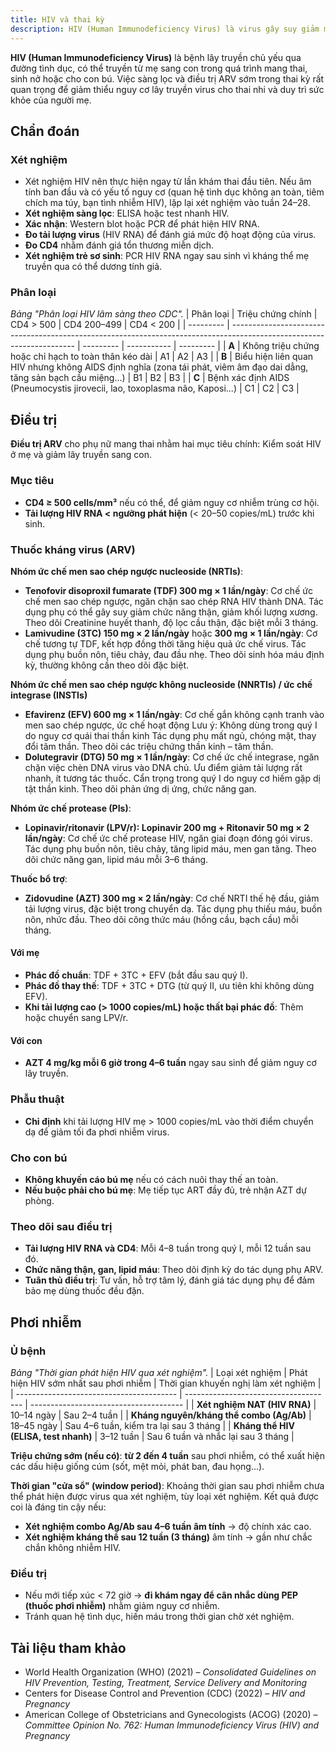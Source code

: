 ```yaml
---
title: HIV và thai kỳ
description: HIV (Human Immunodeficiency Virus) là virus gây suy giảm miễn dịch, có thể lây truyền từ mẹ sang con qua nhau thai, khi sinh hoặc cho con bú.
---
```


**HIV (Human Immunodeficiency Virus)** là bệnh lây truyền chủ yếu qua đường tình dục, có thể truyền từ mẹ sang con trong quá trình mang thai, sinh nở hoặc cho con bú. Việc sàng lọc và điều trị ARV sớm trong thai kỳ rất quan trọng để giảm thiểu nguy cơ lây truyền virus cho thai nhi và duy trì sức khỏe của người mẹ.

## Chẩn đoán

### Xét nghiệm

- Xét nghiệm HIV nên thực hiện ngay từ lần khám thai đầu tiên. Nếu âm tính ban đầu và có yếu tố nguy cơ (quan hệ tình dục không an toàn, tiêm chích ma túy, bạn tình nhiễm HIV), lặp lại xét nghiệm vào tuần 24–28.
- **Xét nghiệm sàng lọc**: ELISA hoặc test nhanh HIV.
- **Xác nhận**: Western blot hoặc PCR để phát hiện HIV RNA.
- **Đo tải lượng virus** (HIV RNA) để đánh giá mức độ hoạt động của virus.
- **Đo CD4** nhằm đánh giá tổn thương miễn dịch.
- **Xét nghiệm trẻ sơ sinh**: PCR HIV RNA ngay sau sinh vì kháng thể mẹ truyền qua có thể dương tính giả.

### Phân loại

_Bảng "Phân loại HIV lâm sàng theo CDC"._
| Phân loại | Triệu chứng chính | CD4 > 500 | CD4 200–499 | CD4 < 200 |
| --------- | --------------------------------------------------------------------------------------------------------------------- | --------- | ----------- | --------- |
| **A** | Không triệu chứng hoặc chỉ hạch to toàn thân kéo dài | A1 | A2 | A3 |
| **B** | Biểu hiện liên quan HIV nhưng không AIDS định nghĩa (zona tái phát, viêm âm đạo dai dẳng, tăng sản bạch cầu miệng...) | B1 | B2 | B3 |
| **C** | Bệnh xác định AIDS (Pneumocystis jirovecii, lao, toxoplasma não, Kaposi...) | C1 | C2 | C3 |

## Điều trị

**Điều trị ARV** cho phụ nữ mang thai nhằm hai mục tiêu chính: Kiểm soát HIV ở mẹ và giảm lây truyền sang con.

### Mục tiêu

- **CD4 ≥ 500 cells/mm³** nếu có thể, để giảm nguy cơ nhiễm trùng cơ hội.
- **Tải lượng HIV RNA < ngưỡng phát hiện** (< 20–50 copies/mL) trước khi sinh.

### Thuốc kháng virus (ARV)

**Nhóm ức chế men sao chép ngược nucleoside (NRTIs)**:

- **Tenofovir disoproxil fumarate (TDF) 300 mg × 1 lần/ngày**: Cơ chế ức chế men sao chép ngược, ngăn chặn sao chép RNA HIV thành DNA. Tác dụng phụ có thể gây suy giảm chức năng thận, giảm khối lượng xương. Theo dõi Creatinine huyết thanh, độ lọc cầu thận, đặc biệt mỗi 3 tháng.
- **Lamivudine (3TC) 150 mg × 2 lần/ngày** hoặc **300 mg × 1 lần/ngày**: Cơ chế tương tự TDF, kết hợp đồng thời tăng hiệu quả ức chế virus. Tác dụng phụ buồn nôn, tiêu chảy, đau đầu nhẹ. Theo dõi sinh hóa máu định kỳ, thường không cần theo dõi đặc biệt.

**Nhóm ức chế men sao chép ngược không nucleoside (NNRTIs) / ức chế integrase (INSTIs)**

- **Efavirenz (EFV) 600 mg × 1 lần/ngày**: Cơ chế gắn không cạnh tranh vào men sao chép ngược, ức chế hoạt động Lưu ý: Không dùng trong quý I do nguy cơ quái thai thần kinh Tác dụng phụ mất ngủ, chóng mặt, thay đổi tâm thần. Theo dõi các triệu chứng thần kinh – tâm thần.
- **Dolutegravir (DTG) 50 mg × 1 lần/ngày**: Cơ chế ức chế integrase, ngăn chặn việc chèn DNA virus vào DNA chủ. Ưu điểm giảm tải lượng rất nhanh, ít tương tác thuốc. Cẩn trọng trong quý I do nguy cơ hiếm gặp dị tật thần kinh. Theo dõi phản ứng dị ứng, chức năng gan.

**Nhóm ức chế protease (PIs)**:

- **Lopinavir/ritonavir (LPV/r): Lopinavir 200 mg + Ritonavir 50 mg × 2 lần/ngày**: Cơ chế ức chế protease HIV, ngăn giai đoạn đóng gói virus. Tác dụng phụ buồn nôn, tiêu chảy, tăng lipid máu, men gan tăng. Theo dõi chức năng gan, lipid máu mỗi 3–6 tháng.

**Thuốc bổ trợ**:

- **Zidovudine (AZT) 300 mg × 2 lần/ngày**: Cơ chế NRTI thế hệ đầu, giảm tải lượng virus, đặc biệt trong chuyển dạ. Tác dụng phụ thiếu máu, buồn nôn, nhức đầu. Theo dõi công thức máu (hồng cầu, bạch cầu) mỗi tháng.

#### Với mẹ

- **Phác đồ chuẩn**: TDF + 3TC + EFV (bắt đầu sau quý I).
- **Phác đồ thay thế**: TDF + 3TC + DTG (từ quý II, ưu tiên khi không dùng EFV).
- **Khi tải lượng cao (> 1000 copies/mL) hoặc thất bại phác đồ**: Thêm hoặc chuyển sang LPV/r.

#### Với con

- **AZT 4 mg/kg mỗi 6 giờ trong 4–6 tuần** ngay sau sinh để giảm nguy cơ lây truyền.

### Phẫu thuật

- **Chỉ định** khi tải lượng HIV mẹ > 1000 copies/mL vào thời điểm chuyển dạ để giảm tối đa phơi nhiễm virus.

### Cho con bú

- **Không khuyến cáo bú mẹ** nếu có cách nuôi thay thế an toàn.
- **Nếu buộc phải cho bú mẹ**: Mẹ tiếp tục ART đầy đủ, trẻ nhận AZT dự phòng.

### Theo dõi sau điều trị

- **Tải lượng HIV RNA và CD4**: Mỗi 4–8 tuần trong quý I, mỗi 12 tuần sau đó.
- **Chức năng thận, gan, lipid máu**: Theo dõi định kỳ do tác dụng phụ ARV.
- **Tuân thủ điều trị**: Tư vấn, hỗ trợ tâm lý, đánh giá tác dụng phụ để đảm bảo mẹ dùng thuốc đều đặn.

## Phơi nhiễm

### Ủ bệnh

_Bảng "Thời gian phát hiện HIV qua xét nghiệm"._
| Loại xét nghiệm | Phát hiện HIV sớm nhất sau phơi nhiễm | Thời gian khuyến nghị làm xét nghiệm |
| ---------------------------------------- | ------------------------------------- | -------------------------------------- |
| **Xét nghiệm NAT (HIV RNA)** | 10–14 ngày | Sau 2–4 tuần |
| **Kháng nguyên/kháng thể combo (Ag/Ab)** | 18–45 ngày | Sau 4–6 tuần, kiểm tra lại sau 3 tháng |
| **Kháng thể HIV (ELISA, test nhanh)** | 3–12 tuần | Sau 6 tuần và nhắc lại sau 3 tháng |

**Triệu chứng sớm (nếu có)**: **từ 2 đến 4 tuần** sau phơi nhiễm, có thể xuất hiện các dấu hiệu giống cúm (sốt, mệt mỏi, phát ban, đau họng...).

**Thời gian "cửa sổ" (window period)**: Khoảng thời gian sau phơi nhiễm chưa thể phát hiện được virus qua xét nghiệm, tùy loại xét nghiệm. Kết quả được coi là đáng tin cậy nếu:

- **Xét nghiệm combo Ag/Ab sau 4–6 tuần âm tính** → độ chính xác cao.
- **Xét nghiệm kháng thể sau 12 tuần (3 tháng)** âm tính → gần như chắc chắn không nhiễm HIV.

### Điều trị

- Nếu mới tiếp xúc < 72 giờ → **đi khám ngay để cân nhắc dùng PEP (thuốc phơi nhiễm)** nhằm giảm nguy cơ nhiễm.
- Tránh quan hệ tình dục, hiến máu trong thời gian chờ xét nghiệm.

## Tài liệu tham khảo

- World Health Organization (WHO) (2021) – _Consolidated Guidelines on HIV Prevention, Testing, Treatment, Service Delivery and Monitoring_
- Centers for Disease Control and Prevention (CDC) (2022) – _HIV and Pregnancy_
- American College of Obstetricians and Gynecologists (ACOG) (2020) – _Committee Opinion No. 762: Human Immunodeficiency Virus (HIV) and Pregnancy_
